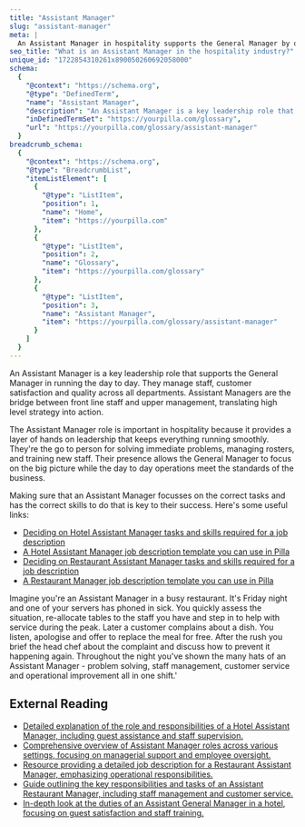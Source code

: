 ```yaml
---
title: "Assistant Manager"
slug: "assistant-manager"
meta: |
  An Assistant Manager in hospitality supports the General Manager by overseeing daily operations, managing staff, and ensuring excellent guest service.
seo_title: "What is an Assistant Manager in the hospitality industry?"
unique_id: "1722854310261x890050260692058000"
schema:
  {
    "@context": "https://schema.org",
    "@type": "DefinedTerm",
    "name": "Assistant Manager",
    "description": "An Assistant Manager is a key leadership role that supports the General Manager in running the day to day operations by managing staff, ensuring customer satisfaction, and maintaining quality across all departments.",
    "inDefinedTermSet": "https://yourpilla.com/glossary",
    "url": "https://yourpilla.com/glossary/assistant-manager"
  }
breadcrumb_schema:
  {
    "@context": "https://schema.org",
    "@type": "BreadcrumbList",
    "itemListElement": [
      {
        "@type": "ListItem",
        "position": 1,
        "name": "Home",
        "item": "https://yourpilla.com"
      },
      {
        "@type": "ListItem",
        "position": 2,
        "name": "Glossary",
        "item": "https://yourpilla.com/glossary"
      },
      {
        "@type": "ListItem",
        "position": 3,
        "name": "Assistant Manager",
        "item": "https://yourpilla.com/glossary/assistant-manager"
      }
    ]
  }
---
```


An Assistant Manager is a key leadership role that supports the General Manager in running the day to day. They manage staff, customer satisfaction and quality across all departments. Assistant Managers are the bridge between front line staff and upper management, translating high level strategy into action.

The Assistant Manager role is important in hospitality because it provides a layer of hands on leadership that keeps everything running smoothly. They're the go to person for solving immediate problems, managing rosters, and training new staff. Their presence allows the General Manager to focus on the big picture while the day to day operations meet the standards of the business. 

Making sure that an Assistant Manager focusses on the correct tasks and has the correct skills to do that is key to their success. Here's some useful links:

*   [Deciding on Hotel Assistant Manager tasks and skills required for a job description](https://yourpilla.com/blog/hotel-assistant-manager-duties)
*   [A Hotel Assistant Manager job description template you can use in Pilla](https://yourpilla.com/templates/hotel-assistant-manager-job-description)
*   [Deciding on Restaurant Assistant Manager tasks and skills required for a job description](https://yourpilla.com/blog/restaurant-assistant-manager-duties)
*   [A Restaurant Manager job description template you can use in Pilla](https://yourpilla.com/templates/restaurant-assistant-manager-job-description)

Imagine you're an Assistant Manager in a busy restaurant. It's Friday night and one of your servers has phoned in sick. You quickly assess the situation, re-allocate tables to the staff you have and step in to help with service during the peak. Later a customer complains about a dish. You listen, apologise and offer to replace the meal for free. After the rush you brief the head chef about the complaint and discuss how to prevent it happening again. Throughout the night you've shown the many hats of an Assistant Manager - problem solving, staff management, customer service and operational improvement all in one shift.'

## External Reading

*   [Detailed explanation of the role and responsibilities of a Hotel Assistant Manager, including guest assistance and staff supervision.](https://www.ziprecruiter.com/career/Hotel-Assistant-Manager/What-Is-How-to-Become#:~:text=Your%20duties%20involve%20assisting%20guests,to%20you%20with%20any%20concerns.)
*   [Comprehensive overview of Assistant Manager roles across various settings, focusing on managerial support and employee oversight.](https://in.indeed.com/career-advice/finding-a-job/what-is-assistant-manager#:~:text=Assistant%20managers%20help%20the%20managerial,or%20within%20a%20corporate%20hierarchy.)
*   [Resource providing a detailed job description for a Restaurant Assistant Manager, emphasizing operational responsibilities.](https://resources.workable.com/restaurant-assistant-manager-job-description)
*   [Guide outlining the key responsibilities and tasks of an Assistant Restaurant Manager, including staff management and customer service.](https://www.workstream.us/job-description/restaurant-assistant-restaurant-manager.html#:~:text=Assistant%20Restaurant%20Manager%20Responsibilities%20Include%3A%E2%80%A6)
*   [In-depth look at the duties of an Assistant General Manager in a hotel, focusing on guest satisfaction and staff training.](https://www.ayreshotels.com/assistant-general-manager#:~:text=The%20primary%20duties%20of%20the,and%20visitors%20at%20all%20times.)